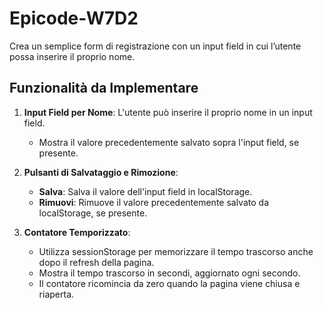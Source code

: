 # Epicode-W7D2

Crea un semplice form di registrazione con un input field in cui l’utente possa inserire il proprio nome.
## Funzionalità da Implementare

1. **Input Field per Nome**: L'utente può inserire il proprio nome in un input field.
   - Mostra il valore precedentemente salvato sopra l'input field, se presente.

2. **Pulsanti di Salvataggio e Rimozione**:
   - **Salva**: Salva il valore dell'input field in localStorage.
   - **Rimuovi**: Rimuove il valore precedentemente salvato da localStorage, se presente.

3. **Contatore Temporizzato**:
   - Utilizza sessionStorage per memorizzare il tempo trascorso anche dopo il refresh della pagina.
   - Mostra il tempo trascorso in secondi, aggiornato ogni secondo.
   - Il contatore ricomincia da zero quando la pagina viene chiusa e riaperta.
